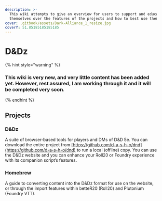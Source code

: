 ```yaml
---
description: >-
  This wiki attempts to give an overview for users to support and educate
  themselves over the features of the projects and how to best use them.
cover: .gitbook/assets/Dark-Alliance_1_resize.jpg
coverY: 51.85185185185185
---
```


# D\&Dz

{% hint style="warning" %}
### This wiki is very new, and very little content has been added yet. However, rest assured, I am working through it and it will be completed very soon.
{% endhint %}

## Projects

### D\&Dz

A suite of browser-based tools for players and DMs of D\&D 5e. You can download the entire project from [https://github.com/d-a-s-h-o/dnd](https://github.com/d-a-s-h-o/dnd) to run a local (offline) copy. You can use the D\&Dz website and you can enhance your Roll20 or Foundry experience with its companion script’s features.

### Homebrew

A guide to converting content into the D\&Dz format for use on the website, or through the import features within betteR20 (Roll20) and Plutonium (Foundry VTT).

